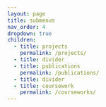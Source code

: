```yaml
---
layout: page
title: submenus
nav_order: 4
dropdown: true
children:
  - title: projects
    permalink: /projects/
  - title: divider
  - title: publications
    permalink: /publications/
  - title: divider
  - title: coursework
    permalink: /courseworks/
---
```

